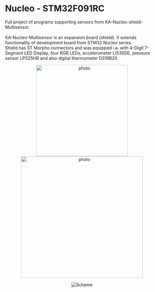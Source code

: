 # Nucleo - STM32F091RC 
Full project of programs supporting sensors from KA-Nucleo-shield-Multisensor.
<br />
<br />
KA-Nucleo-Multisensor is an expansion board (shield). It extends functionality of development board from STM32 Nucleo series. 
<br />
Shield has ST Morpho connectors and was equipped i.a. with 4-Digit 7-Segment LED Display, four RGB LEDs, accelerometer LIS35DE, pressure sensor LPS25HB and also digital thermometer DS18B20.

<p align="center">
  <img src="https://user-images.githubusercontent.com/64035334/223840647-ef9794a4-968a-41a9-afc6-1d8117f4eee4.png" width = "300" title="photo">
  <img src="https://user-images.githubusercontent.com/64035334/223840705-7dc49617-e588-4d5d-a79c-876a1f291ab6.jpg" width = "400" title="photo">
</p>


<p align="center">
  <img src="https://user-images.githubusercontent.com/64035334/223837342-5e794905-0402-41cb-b2e8-b837aec6c88d.png" title="Scheme">
</p>

